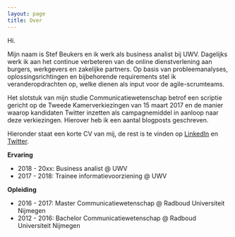 ```yaml
---
layout: page
title: Over
---
```


Hi.

Mijn naam is Stef Beukers en ik werk als business analist bij UWV. Dagelijks werk ik aan het continue verbeteren van de online dienstverlening aan burgers, werkgevers en zakelijke partners. Op basis van probleemanalyses, oplossingsrichtingen en bijbehorende requirements stel ik veranderopdrachten op, welke dienen als input voor de agile-scrumteams.

Het slotstuk van mijn studie Communicatiewetenschap betrof een scriptie gericht op de Tweede Kamerverkiezingen van 15 maart 2017 en de manier waarop kandidaten Twitter inzetten als campagnemiddel in aanloop naar deze verkiezingen. Hierover heb ik een aantal blogposts geschreven.

Hieronder staat een korte CV van mij, de rest is te vinden op [LinkedIn](https://linkedin.com/in/stefbeukers) en [Twitter](https://twitter.com/stefbeukers).  

**Ervaring**
- 2018 - 20xx: Business analist @ UWV
- 2017 - 2018: Trainee informatievoorziening @ UWV

**Opleiding**
- 2016 - 2017: Master Communicatiewetenschap @ Radboud Universiteit Nijmegen 
- 2012 - 2016: Bachelor Communicatiewetenschap @ Radboud Universiteit Nijmegen 
